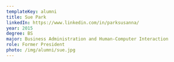 ```yaml
---
templateKey: alumni
title: Sue Park
linkedIn: https://www.linkedin.com/in/parksusanna/
year: 2015
degree: BS
major: Business Administration and Human-Computer Interaction
role: Former President
photo: /img/alumni/sue.jpg
---
```

